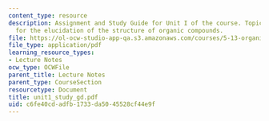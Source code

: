 ```yaml
---
content_type: resource
description: Assignment and Study Guide for Unit I of the course. Topics include methods
  for the elucidation of the structure of organic compounds.
file: https://ol-ocw-studio-app-qa.s3.amazonaws.com/courses/5-13-organic-chemistry-ii-fall-2003/c6fe40cdadfb1733da5045528cf44e9f_unit1_study_gd.pdf
file_type: application/pdf
learning_resource_types:
- Lecture Notes
ocw_type: OCWFile
parent_title: Lecture Notes
parent_type: CourseSection
resourcetype: Document
title: unit1_study_gd.pdf
uid: c6fe40cd-adfb-1733-da50-45528cf44e9f
---
```

